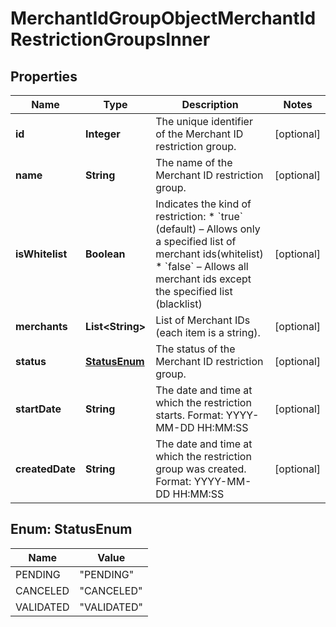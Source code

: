 

# MerchantIdGroupObjectMerchantIdRestrictionGroupsInner


## Properties

| Name | Type | Description | Notes |
|------------ | ------------- | ------------- | -------------|
|**id** | **Integer** | The unique identifier of the Merchant ID restriction group. |  [optional] |
|**name** | **String** | The name of the Merchant ID restriction group. |  [optional] |
|**isWhitelist** | **Boolean** | Indicates the kind of restriction:  * &#x60;true&#x60; (default) – Allows only a specified list of merchant ids(whitelist) * &#x60;false&#x60; – Allows all merchant ids except the specified list (blacklist)  |  [optional] |
|**merchants** | **List&lt;String&gt;** | List of Merchant IDs (each item is a string). |  [optional] |
|**status** | [**StatusEnum**](#StatusEnum) | The status of the Merchant ID restriction group. |  [optional] |
|**startDate** | **String** | The date and time at which the restriction starts. Format: YYYY-MM-DD HH:MM:SS  |  [optional] |
|**createdDate** | **String** | The date and time at which the restriction group was created. Format: YYYY-MM-DD HH:MM:SS  |  [optional] |



## Enum: StatusEnum

| Name | Value |
|---- | -----|
| PENDING | &quot;PENDING&quot; |
| CANCELED | &quot;CANCELED&quot; |
| VALIDATED | &quot;VALIDATED&quot; |




